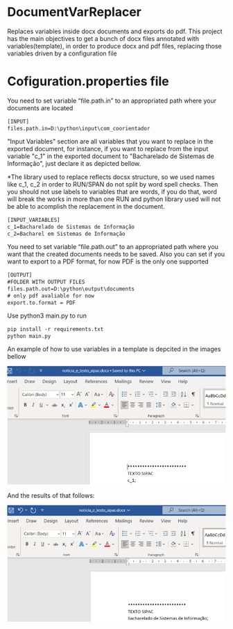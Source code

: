 # DocumentVarReplacer
 Replaces variables inside docx documents and exports do pdf.
 This project has the main objectives to get a bunch of docx files annotated with 
variables(template), in order to produce docx and pdf files, replacing those variables driven by a configuration file   

# Cofiguration.properties file 

You need to set variable “file.path.in” to an appropriated path where your documents are located


```
[INPUT]
files.path.in=D:\python\input\com_coorientador
```

"Input Variables" section are all variables that you want to replace in the exported document, 
for instance, if you want to replace from the input variable "c_1" in the exported document
to "Bacharelado de Sistemas de Informação", just declare it as depicted bellow.

*The library used to replace reflects docsx structure, so we used names like c_1, c_2 in order to RUN/SPAN do not split by word spell checks. Then you should not use labels to variables that are words, if you do that, word will break the works in more than one RUN and python library used will not be able to acomplish the replacement in the document. 

```
[INPUT_VARIABLES]
c_1=Bacharelado de Sistemas de Informação
c_2=Bacharel em Sistemas de Informação
```

You need to set variable “file.path.out” to an appropriated path where you want that the created documents needs to be saved.
Also you can set if you want to export to a PDF format, for now PDF is the only one supported
```
[OUTPUT]
#FOLDER WITH OUTPUT FILES 
files.path.out=D:\python\output\documents
# only pdf avaliable for now
export.to.format = PDF
```
Use python3 main.py to run
```
pip install -r requirements.txt
python main.py
```

An example of how to use variables in a template is depcited in the images bellow

![Input template with variables](https://github.com/felipefo/DocumentVarReplacer/blob/main/example_documentation.png)

And the results of that follows:

![Input template with variables](https://github.com/felipefo/DocumentVarReplacer/blob/main/output_example_documentation.png)
